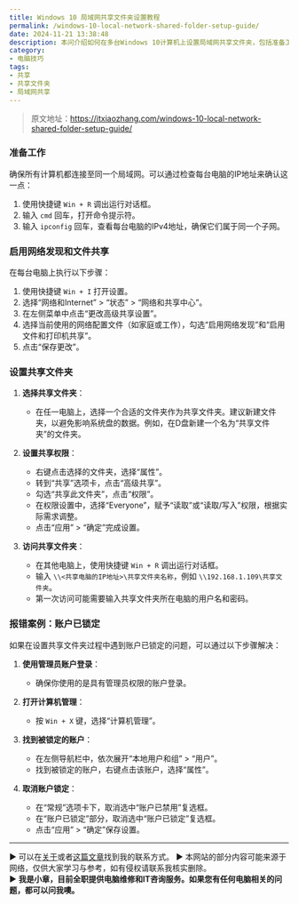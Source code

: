 ```yaml
---
title: Windows 10 局域网共享文件夹设置教程
permalink: /windows-10-local-network-shared-folder-setup-guide/
date: 2024-11-21 13:38:48
description: 本问介绍如何在多台Windows 10计算机上设置局域网共享文件夹，包括准备工作、启用网络发现和文件共享、设置共享文件夹以及解决账户锁定问题的步骤。
category:
- 电脑技巧
tags:
- 共享
- 共享文件夹
- 局域网共享
---
```


> 原文地址：<https://itxiaozhang.com/windows-10-local-network-shared-folder-setup-guide/>  

### 准备工作

确保所有计算机都连接至同一个局域网。可以通过检查每台电脑的IP地址来确认这一点：

1. 使用快捷键 `Win + R` 调出运行对话框。
2. 输入 `cmd` 回车，打开命令提示符。
3. 输入 `ipconfig` 回车，查看每台电脑的IPv4地址，确保它们属于同一个子网。

### 启用网络发现和文件共享

在每台电脑上执行以下步骤：

1. 使用快捷键 `Win + I` 打开设置。
2. 选择“网络和Internet” > “状态” > “网络和共享中心”。
3. 在左侧菜单中点击“更改高级共享设置”。
4. 选择当前使用的网络配置文件（如家庭或工作），勾选“启用网络发现”和“启用文件和打印机共享”。
5. 点击“保存更改”。

### 设置共享文件夹

1. **选择共享文件夹**：
   - 在任一电脑上，选择一个合适的文件夹作为共享文件夹。建议新建文件夹，以避免影响系统盘的数据。例如，在D盘新建一个名为“共享文件夹”的文件夹。

2. **设置共享权限**：
   - 右键点击选择的文件夹，选择“属性”。
   - 转到“共享”选项卡，点击“高级共享”。
   - 勾选“共享此文件夹”，点击“权限”。
   - 在权限设置中，选择“Everyone”，赋予“读取”或“读取/写入”权限，根据实际需求调整。
   - 点击“应用” > “确定”完成设置。

3. **访问共享文件夹**：
   - 在其他电脑上，使用快捷键 `Win + R` 调出运行对话框。
   - 输入 `\\<共享电脑的IP地址>\共享文件夹名称`，例如 `\\192.168.1.109\共享文件夹`。
   - 第一次访问可能需要输入共享文件夹所在电脑的用户名和密码。

### 报错案例：账户已锁定

如果在设置共享文件夹过程中遇到账户已锁定的问题，可以通过以下步骤解决：

1. **使用管理员账户登录**：
   - 确保你使用的是具有管理员权限的账户登录。

2. **打开计算机管理**：
   - 按 `Win + X` 键，选择“计算机管理”。

3. **找到被锁定的账户**：
   - 在左侧导航栏中，依次展开“本地用户和组” > “用户”。
   - 找到被锁定的账户，右键点击该账户，选择“属性”。

4. **取消账户锁定**：
   - 在“常规”选项卡下，取消选中“账户已禁用”复选框。
   - 在“账户已锁定”部分，取消选中“账户已锁定”复选框。
   - 点击“应用” > “确定”保存设置。

---
▶ 可以在[关于](https://itxiaozhang.com/about/)或者[这篇文章](https://itxiaozhang.com/about-computer-repair-services-with-me/)找到我的联系方式。
▶ 本网站的部分内容可能来源于网络，仅供大家学习与参考，如有侵权请联系我核实删除。  
▶ **我是小章，目前全职提供电脑维修和IT咨询服务。如果您有任何电脑相关的问题，都可以问我噢。**  
